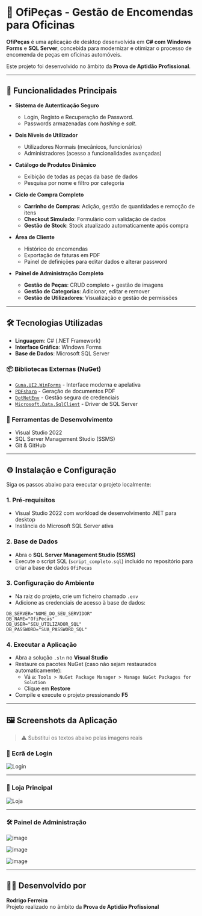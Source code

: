 # 🔧 OfiPeças - Gestão de Encomendas para Oficinas

**OfiPeças** é uma aplicação de desktop desenvolvida em **C# com Windows Forms** e **SQL Server**, concebida para modernizar e otimizar o processo de encomenda de peças em oficinas automóveis.

Este projeto foi desenvolvido no âmbito da **Prova de Aptidão Profissional**.

---

## 🚀 Funcionalidades Principais

- **Sistema de Autenticação Seguro**
  - Login, Registo e Recuperação de Password.
  - Passwords armazenadas com *hashing* e *salt*.

- **Dois Níveis de Utilizador**
  - Utilizadores Normais (mecânicos, funcionários)
  - Administradores (acesso a funcionalidades avançadas)

- **Catálogo de Produtos Dinâmico**
  - Exibição de todas as peças da base de dados
  - Pesquisa por nome e filtro por categoria

- **Ciclo de Compra Completo**
  - **Carrinho de Compras**: Adição, gestão de quantidades e remoção de itens
  - **Checkout Simulado**: Formulário com validação de dados
  - **Gestão de Stock**: Stock atualizado automaticamente após compra

- **Área de Cliente**
  - Histórico de encomendas
  - Exportação de faturas em PDF
  - Painel de definições para editar dados e alterar password

- **Painel de Administração Completo**
  - **Gestão de Peças**: CRUD completo + gestão de imagens
  - **Gestão de Categorias**: Adicionar, editar e remover
  - **Gestão de Utilizadores**: Visualização e gestão de permissões

---

## 🛠️ Tecnologias Utilizadas

- **Linguagem**: C# (.NET Framework)  
- **Interface Gráfica**: Windows Forms  
- **Base de Dados**: Microsoft SQL Server  

### 📦 Bibliotecas Externas (NuGet)

- [`Guna.UI2.WinForms`](https://www.nuget.org/packages/Guna.UI2.WinForms) - Interface moderna e apelativa
- [`PDFsharp`](https://www.nuget.org/packages/PDFsharp/) - Geração de documentos PDF
- [`DotNetEnv`](https://www.nuget.org/packages/DotNetEnv/) - Gestão segura de credenciais
- [`Microsoft.Data.SqlClient`](https://www.nuget.org/packages/Microsoft.Data.SqlClient) - Driver de SQL Server

### 🧰 Ferramentas de Desenvolvimento

- Visual Studio 2022  
- SQL Server Management Studio (SSMS)  
- Git & GitHub  

---

## ⚙️ Instalação e Configuração

Siga os passos abaixo para executar o projeto localmente:

### 1. Pré-requisitos

- Visual Studio 2022 com workload de desenvolvimento .NET para desktop
- Instância do Microsoft SQL Server ativa

### 2. Base de Dados

- Abra o **SQL Server Management Studio (SSMS)**
- Execute o script SQL (`script_completo.sql`) incluído no repositório para criar a base de dados `OfiPecas`

### 3. Configuração do Ambiente

- Na raiz do projeto, crie um ficheiro chamado `.env`
- Adicione as credenciais de acesso à base de dados:

```env
DB_SERVER="NOME_DO_SEU_SERVIDOR"
DB_NAME="OfiPecas"
DB_USER="SEU_UTILIZADOR_SQL"
DB_PASSWORD="SUA_PASSWORD_SQL"
```

### 4. Executar a Aplicação

- Abra a solução `.sln` no **Visual Studio**
- Restaure os pacotes NuGet (caso não sejam restaurados automaticamente):
  - Vá a: `Tools > NuGet Package Manager > Manage NuGet Packages for Solution`
  - Clique em **Restore**
- Compile e execute o projeto pressionando **F5**

---

## 🖼️ Screenshots da Aplicação

> ⚠️ Substitui os textos abaixo pelas imagens reais

### 🔐 Ecrã de Login
![Login](https://github.com/user-attachments/assets/a6c5f542-dc9a-4811-9f7c-9384c3521351)


---

### 🛒 Loja Principal
![Loja](https://github.com/user-attachments/assets/48492bde-814e-453e-b386-58a8640fd281)

---

### 🛠️ Painel de Administração
![image](https://github.com/user-attachments/assets/0a8f3c73-1b0a-4bc4-93ca-1b7724efc1d0)

![image](https://github.com/user-attachments/assets/d61db489-3330-4123-8b77-fc0dfcb64c73)

![image](https://github.com/user-attachments/assets/acc7b6b6-d9db-452f-b3bf-e9d8e0add4b3)

---

## 👨‍💻 Desenvolvido por

**Rodrigo Ferreira**  
Projeto realizado no âmbito da **Prova de Aptidão Profissional**
